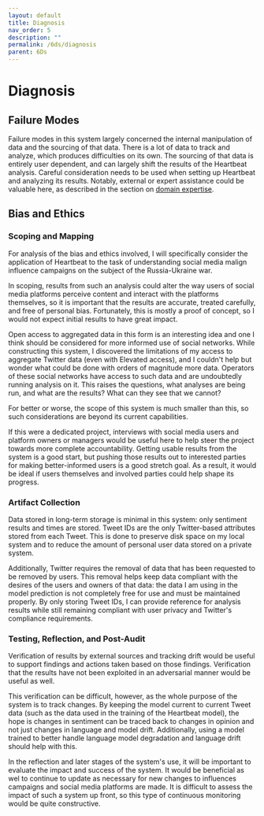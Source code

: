 ```yaml
---
layout: default
title: Diagnosis
nav_order: 5
description: ""
permalink: /6ds/diagnosis
parent: 6Ds
---
```


# Diagnosis

## Failure Modes

Failure modes in this system largely concerned the internal manipulation of data and the sourcing of that data. There is a lot of data to track and analyze, which produces difficulties on its own. The sourcing of that data is entirely user dependent, and can largely shift the results of the Heartbeat analysis. Careful consideration needs to be used when setting up Heartbeat and analyzing its results. Notably, external or expert assistance could be valuable here, as described in the section on [domain expertise](/heartbeat/6ds/domain-expertise).

## Bias and Ethics

### Scoping and Mapping

For analysis of the bias and ethics involved, I will specifically consider the application of Heartbeat to the task of understanding social media malign influence campaigns on the subject of the Russia-Ukraine war.

In scoping, results from such an analysis could alter the way users of social media platforms perceive content and interact with the platforms themselves, so it is important that the results are accurate, treated carefully, and free of personal bias. Fortunately, this is mostly a proof of concept, so I would not expect initial results to have great impact.

Open access to aggregated data in this form is an interesting idea and one I think should be considered for more informed use of social networks. While constructing this system, I discovered the limitations of my access to aggregate Twitter data (even with Elevated access), and I couldn't help but wonder what could be done with orders of magnitude more data. Operators of these social networks have access to such data and are undoubtedly running analysis on it. This raises the questions, what analyses are being run, and what are the results? What can they see that we cannot?

For better or worse, the scope of this system is much smaller than this, so such considerations are beyond its current capabilities.
 
If this were a dedicated project, interviews with social media users and platform owners or managers would be useful here to help steer the project towards more complete accountability. Getting usable results from the system is a good start, but pushing those results out to interested parties for making better-informed users is a good stretch goal. As a result, it would be ideal if users themselves and involved parties could help shape its progress.
 
### Artifact Collection

Data stored in long-term storage is minimal in this system: only sentiment results and times are stored. Tweet IDs are the only Twitter-based attributes stored from each Tweet. This is done to preserve disk space on my local system and to reduce the amount of personal user data stored on a private system.

Additionally, Twitter requires the removal of data that has been requested to be removed by users. This removal helps keep data compliant with the desires of the users and owners of that data: the data I am using in the model prediction is not completely free for use and must be maintained properly. By only storing Tweet IDs, I can provide reference for analysis results while still remaining compliant with user privacy and Twitter's compliance requirements.
 
### Testing, Reflection, and Post-Audit

Verification of results by external sources and tracking drift would be useful to support findings and actions taken based on those findings. Verification that the results have not been exploited in an adversarial manner would be useful as well.

This verification can be difficult, however, as the whole purpose of the system is to track changes. By keeping the model current to current Tweet data (such as the data used in the training of the Heartbeat model), the hope is changes in sentiment can be traced back to changes in opinion and not just changes in language and model drift. Additionally, using a model trained to better handle language model degradation and language drift should help with this.
 
In the reflection and later stages of the system's use, it will be important to evaluate the impact and success of the system. It would be beneficial as wel to continue to update as necessary for new changes to influences campaigns and social media platforms are made. It is difficult to assess the impact of such a system up front, so this type of continuous monitoring would be quite constructive.

